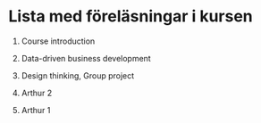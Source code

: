 # Lista med föreläsningar i kursen 
1. Course introduction
1. Data-driven business development
1. Design thinking, Group project
5. Arthur 2

6. Arthur 1
